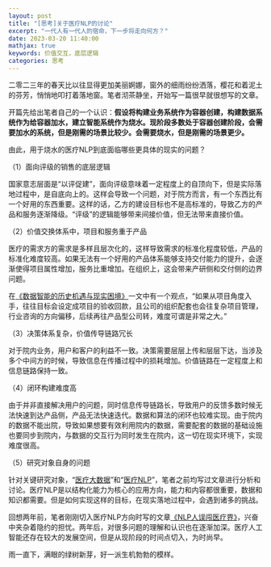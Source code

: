 ```yaml
---
layout: post
title: "[思考]关于医疗NLP的讨论"
excerpt: "一代人有一代人的宿命，下一步将走向何方？"
date: 2023-03-20 11:40:00
mathjax: true
keywords: 价值交互，底层逻辑
categories: 思考
---
```


二零二三年的春天比以往显得更加美丽婀娜，窗外的细雨纷纷洒落，樱花和着泥土的芬芳，悄悄地叩打着落地窗。笔者沏茶静坐，开始写一篇很早就很想写的文章。


开篇先给出笔者自己的一个认识：**假设将构建业务系统作为容器创建，构建数据系统作为给容器加水，建立智能系统作为烧水。现阶段多数处于容器创建阶段，会需要加水的系统，但是刚需的场景比较少。会需要烧水，但是刚需的场景更少。**

由此，用于烧水的医疗NLP到底面临哪些更具体的现实的问题？

（1）面向评级的销售的底层逻辑

国家意志层面是“以评促建”，面向评级意味着一定程度上的自顶向下，但是实际落地过程中，是自底向上的。这样会导致一个问题，对于院方而言，有一个东西比有一个好用的东西重要。这样的话，乙方的建设目标也不是高标准的，导致乙方的产品和服务逐渐降级。“评级”的逻辑能够带来间接价值，但无法带来直接价值。

（2）价值交换体系中，项目和服务重于产品

医疗的需求方的需求是多样且层次化的，这样导致需求的标准化程度较低，产品的标准化难度较高。如果无法有一个好用的产品体系能够支持交付能力的提升，会逐渐使得项目属性增加，服务比重增加。在组织上，这会带来产研侧和交付侧的边界问题。

在[《数据智能的历史机遇与现实困境》](https://mp.weixin.qq.com/s/9v-mw0cj2gp2HG5X3hOqYQ)一文中有一个观点，“如果从项目角度入手，往往目标会设定成项目的验收回款，且公司的组织配套也会往复杂项目管理，行业咨询的方向偏移，后续再往产品型公司转，难度可谓是非常之大。”

（3）决策体系复杂，价值传导链路冗长


对于院内业务，用户和客户的利益不一致。决策需要层层上传和层层下达，当涉及多个中间方的时候，导致信息在传播过程中的损耗增加。价值链路在一定程度上和信息链路保持一致。


（4）闭环构建难度高

由于并非直接解决用户的问题，同时信息传导链路长，导致用户的反馈多数时候无法快速到达产品侧，产品无法快速迭代。数据和算法的闭环也较难实现。由于院内的数据不能出院，导致如果想要有效利用院内的数据，需要配套的数据的基础设施也要同步到院内，与数据的交互行为同时发生在院内，这一切在现实环境下，实现难度很高。


（5）研究对象自身的问题

针对关键研究对象，“[医疗大数据](https://mp.weixin.qq.com/s?__biz=MzU2MTY2ODEzNA==&mid=2247484311&idx=1&sn=51c8761ac9231f8860a2aa2d1e9d1f54&chksm=fc740adecb0383c85e93dfc4b73123355b2f3579c3bf2d15714db44b2bda42209b9744d040e8&token=1707195428&lang=zh_CN#rd)”和“[医疗NLP](https://mp.weixin.qq.com/s?__biz=MzU2MTY2ODEzNA==&mid=2247484361&idx=1&sn=65f0728f6c9e58664179b31dc14cc7c5&chksm=fc740a80cb0383965fcf53ace7f6ae705bde89f02a7f7255eb95e3c9194ce0a94eafbf2fda59&token=1707195428&lang=zh_CN#rd)”，笔者之前均写过文章进行分析和讨论。医疗NLP是以结构化能力为核心的应用方向，能力和内容都很重要，数据和知识都需要。但是如何实现这样的目标，在现实落地过程中，会遇到诸多的挑战。

回想两年前，笔者刚刚切入医疗NLP方向时写的文章[《NLP人误闯医疗界》](https://zhpmatrix.github.io/2021/03/10/medical-survey/)，兴奋中夹杂着隐约的担忧。两年后，对很多问题的理解和认识也在逐渐加深。医疗人工智能还存在较大的发展空间，但是从现阶段的时间点切入，为时尚早。


雨一直下，满眼的绿树新芽，好一派生机勃勃的模样。
